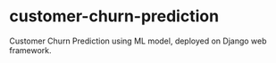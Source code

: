 # customer-churn-prediction
Customer Churn Prediction using ML model, deployed on Django web framework.
